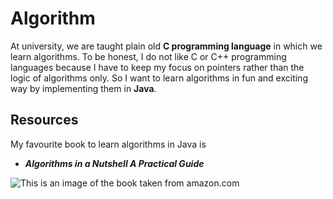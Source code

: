 # Algorithm
At university, we are taught plain old **C programming language** in which we learn algorithms. 
To be honest, I do not like C or C++ programming languages because I have to keep my focus on pointers rather than the logic of algorithms only. 
So I want to learn algorithms in fun and exciting way by implementing them in **Java**. 

## Resources
My favourite book to learn algorithms in Java is 
* ***Algorithms in a Nutshell A Practical Guide*** </br>

![This is an image of the book taken from amazon.com](https://images-na.ssl-images-amazon.com/images/I/51BKMjaGF4L._SX331_BO1,204,203,200_.jpg)
